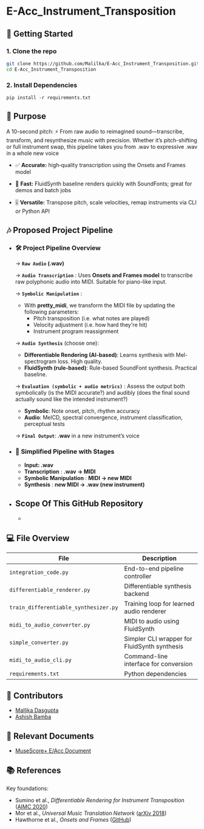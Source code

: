 # E-Acc_Instrument_Transposition

## 🚀 Getting Started 

### 1. Clone the repo
```bash
git clone https://github.com/Malilka/E-Acc_Instrument_Transposition.git
cd E-Acc_Instrument_Transposition
```

### 2. Install Dependencies
```
pip install -r requirements.txt
```

## 🎯 Purpose

A 10-second pitch: ⚡ From raw audio to reimagined sound—transcribe, transform, and resynthesize music with precision. Whether it’s pitch-shifting or full instrument swap, this pipeline takes you from .wav to expressive .wav in a whole new voice
     
   - ✅ **Accurate:** high‑quality transcription using the Onsets and Frames model
        
   - 🚀 **Fast:** FluidSynth baseline renders quickly with SoundFonts; great for demos and batch jobs
        
   - 🎚 **Versatile:** Transpose pitch, scale velocities, remap instruments via CLI or Python API


## 🎶 Proposed Project Pipeline

   - ### 🛠 Project Pipeline Overview

      → **`Raw Audio` (.wav)**
     
      → **`Audio Transcription`** : Uses **Onsets and Frames model** to transcribe raw polyphonic audio into MIDI. Suitable for piano-like input.
     
      → **`Symbolic Manipulation`** :
        - With **pretty_midi**, we transform the MIDI file by updating the following parameters:
            - Pitch transposition (i.e. what notes are played)
            - Velocity adjustment (i.e. how hard they're hit)
            - Instrument program reassignment
              
      → **`Audio Synthesis`** (choose one):
      - **Differentiable Rendering (AI-based)**: Learns synthesis with Mel-spectrogram loss. High quality.
      - **FluidSynth (rule-based)**: Rule-based SoundFont synthesis. Practical baseline.

           
      → **`Evaluation (symbolic + audio metrics)`** : Assess the output both symbolically (is the MIDI accurate?) and audibly (does the final sound actually sound like the intended instrument?)
     - **Symbolic**: Note onset, pitch, rhythm accuracy
     - **Audio**: MelCD, spectral convergence, instrument classification, perceptual tests

      → **`Final Output`**: **.wav** in a new instrument’s voice


 - ### 🔁 Simplified Pipeline with Stages

   - **Input: .wav**  
   - **Transcription** : **.wav -> MIDI**  
   - **Symbolic Manipulation** : **MIDI -> new MIDI**  
   - **Synthesis** : **new MIDI -> .wav (new instrument)**


- ## Scope Of This GitHub Repository
   - 
     

## 💻 File Overview

| File | Description |
|------|-------------|
| `integration_code.py` | End-to-end pipeline controller |
| `differentiable_renderer.py` | Differentiable synthesis backend |
| `train_differentiable_synthesizer.py` | Training loop for learned audio renderer |
| `midi_to_audio_converter.py` | MIDI to audio using FluidSynth |
| `simple_converter.py` | Simpler CLI wrapper for FluidSynth synthesis |
| `midi_to_audio_cli.py` | Command-line interface for conversion |
| `requirements.txt` | Python dependencies |


## 👤 Contributors
- [Mallika Dasgupta](https://github.com/Mallika1405)
- [Ashish Bamba](https://github.com/AshishBamba05)

## 📑 Relevant Documents
- [MuseScore+ E/Acc Document](https://docs.google.com/document/d/1oZA30UqnOtiMxfK-RZ8UEz_G2kqgnJWKfGTHXXf4PLQ/edit?tab=t.0#heading=h.d8uue6rjq29x)

## 📚 References

Key foundations:

- Sumino et al., _Differentiable Rendering for Instrument Transposition_ ([AIMC 2020](https://arxiv.org/abs/2008.04956))
- Mor et al., _Universal Music Translation Network_ ([arXiv 2018](https://arxiv.org/abs/1805.07848))
- Hawthorne et al., _Onsets and Frames_ ([GitHub](https://github.com/magenta/magenta/tree/main/magenta/models/onsets_frames_transcription))
